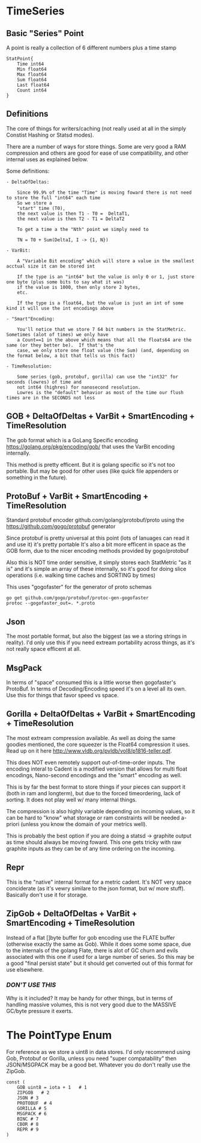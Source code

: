 

# TimeSeries


## Basic "Series" Point

A point is really a collection of 6 different numbers plus a time stamp


    StatPoint{
        Time int64
        Min float64
        Max float64
        Sum float64
        Last float64
        Count int64
    }


## Definitions

The core of things for writers/caching (not really used at all in the simply Constist Hashing or Statsd modes).

There are a number of ways for store things.  Some are very good a RAM compression and others are good for ease of use
compatibility, and other internal uses as explained below.

Some definitions:

    - DeltaOfDeltas:

        Since 99.9% of the time "Time" is moving foward there is not need to store the full "int64" each time
        So we store a
        "start" time (T0),
        the next value is then T1 - T0 =  DeltaT1,
        the next value is then T2 - T1 = DeltaT2

        To get a time a the "Nth" point we simply need to

        TN = T0 + Sum(DeltaI, I -> {1, N})

    - VarBit:

        A "Variable Bit encoding" which will store a value in the smallest acctual size it can be stored int

        If the type is an "int64" but the value is only 0 or 1, just store one byte (plus some bits to say what it was)
        if the value is 1000, then only store 2 bytes,
        etc.

        If the type is a float64, but the value is just an int of some kind it will use the int encodings above

    - "Smart"Encoding:

        You'll notice that we store 7 64 bit numbers in the StatMetric.  Sometimes (alot of times) we only have
        a Count==1 in the above which means that all the floats64 are the same (or they better be).  If that's the
        case, we only store one float value (the Sum) (and, depending on the format below, a bit that tells us this fact)

    - TimeResolution:

        Some series (gob, protobuf, gorilla) can use the "int32" for seconds (lowres) of time and
        not int64 (highres) for nanosecond resolution.
        Lowres is the "default" behavior as most of the time our flush times are in the SECONDS not less


## GOB + DeltaOfDeltas + VarBit + SmartEncoding + TimeResolution

The gob format which is a GoLang Specific encoding https://golang.org/pkg/encoding/gob/ that uses the VarBit encoding internally.

This method is pretty efficent.  But it is golang specific so it's not too portable.  But may be good for other uses
(like quick file appenders or something in the future).

## ProtoBuf + VarBit + SmartEncoding + TimeResolution

Standard protobuf encoder github.com/golang/protobuf/proto using the https://github.com/gogo/protobuf generator

Since protobuf is pretty universal at this point (lots of lanuages can read it and use it) it's pretty portable
It's also a bit more efficent in space as the GOB form, due to the nicer encoding methods provided by gogo/protobuf

Also this is NOT time order sensitive, it simply stores each StatMetric "as it is" and it's simple an array
of these internally, so it's good for doing slice operations (i.e. walking time caches and SORTING by times)

This uses "gogofaster" for the generator of proto schemas

    go get github.com/gogo/protobuf/protoc-gen-gogofaster
    protoc --gogofaster_out=. *.proto


## Json

The most portable format, but also the biggest (as we a storing strings in reality).  I'd only use this if you
need extream portability across things, as it's not really space efficent at all.

## MsgPack

In terms of "space" consumed this is a little worse then gogofaster's ProtoBuf.
In terms of Decoding/Encoding speed it's on a level all its own.  Use this for things that favor speed vs space.

## Gorilla + DeltaOfDeltas + VarBit + SmartEncoding + TimeResolution

The most extream compression available.  As well as doing the same goodies mentioned, the core squeezer is the
Float64 compression it uses.  Read up on it here http://www.vldb.org/pvldb/vol8/p1816-teller.pdf.

This does NOT even remotely support out-of-time-order inputs.  The encoding interal to Cadent is a modified version
that allows for multi float encodings, Nano-second encodings and the "smart" encoding as well.

This is by far the best format to store things if your pieces can support it (both in ram and longterm), but due to
the forced timeordering, lack of sorting.  It does not play well w/ many internal things.

The compression is also highly variable depending on incoming values, so it can be hard to "know" what storage or ram
constraints will be needed a-priori (unless you know the domain of your metrics well).

This is probably the best option if you are doing a statsd -> graphite output as time should always be moving
foward.  This one gets tricky with raw graphite inputs as they can be of any time ordering on the incoming.


## Repr

This is the "native" internal format for a metric cadent.  It's NOT very space conciderate (as it's vewry similare
to the json format, but w/ more stuff).  Basically don't use it for storage.


## ZipGob  + DeltaOfDeltas + VarBit + SmartEncoding + TimeResolution

Instead of a flat []byte buffer for gob encoding use the FLATE buffer (otherwise exactly the same as Gob).  While it
does some some space, due to the internals of the golang Flate, there is alot of GC churn and evils associated
with this one if used for a large number of series.  So this may be a good "final persist state" but it should get converted
out of this format for use elsewhere.

### *DON'T USE THIS*

Why is it included?  It may be handy for other things, but in terms of handling massive volumes, this is not
very good due to the MASSIVE GC/byte pressure it exerts.



# The PointType Enum

For reference as we store a uint8 in data stores.  I'd only recommend using Gob, Protobuf or Gorilla, unless you
need "super compatability" then JSON/MSGPACK may be a good bet.  Whatever you do don't really use the ZipGob.

    const (
        GOB uint8 = iota + 1   # 1
        ZIPGOB   # 2
        JSON # 3
        PROTOBUF  # 4
        GORILLA # 5
        MSGPACK # 6
        BINC # 7
        CBOR # 8
        REPR # 9
    )


